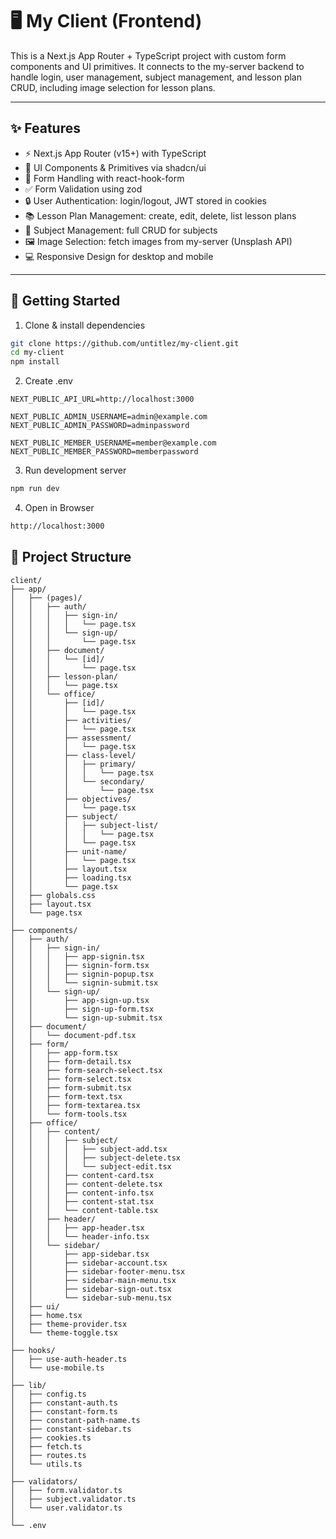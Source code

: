 # 🖥️ My Client (Frontend)

This is a Next.js App Router + TypeScript project with custom form components and UI primitives.
It connects to the my-server backend to handle login, user management, subject management, and lesson plan CRUD, including image selection for lesson plans.

---

## ✨ Features

- ⚡ Next.js App Router (v15+) with TypeScript
- 🎨 UI Components & Primitives via shadcn/ui
- 📝 Form Handling with react-hook-form
- ✅ Form Validation using zod
- 🔒 User Authentication: login/logout, JWT stored in cookies
- 📚 Lesson Plan Management: create, edit, delete, list lesson plans
- 📖 Subject Management: full CRUD for subjects
- 🖼️ Image Selection: fetch images from my-server (Unsplash API)
- 💻 Responsive Design for desktop and mobile

---

## 🚀 Getting Started

1. Clone & install dependencies

```bash
git clone https://github.com/untitlez/my-client.git
cd my-client
npm install
```

2. Create .env

```env
NEXT_PUBLIC_API_URL=http://localhost:3000

NEXT_PUBLIC_ADMIN_USERNAME=admin@example.com
NEXT_PUBLIC_ADMIN_PASSWORD=adminpassword

NEXT_PUBLIC_MEMBER_USERNAME=member@example.com
NEXT_PUBLIC_MEMBER_PASSWORD=memberpassword
```

3. Run development server

```bash
npm run dev
```

4. Open in Browser

```bash
http://localhost:3000
```

## 📂 Project Structure

```plaintext
client/
├── app/
│   ├── (pages)/
│   │   ├── auth/
│   │   │   ├── sign-in/
│   │   │   │   └── page.tsx
│   │   │   └── sign-up/
│   │   │       └── page.tsx
│   │   ├── document/
│   │   │   └── [id]/
│   │   │       └── page.tsx
│   │   ├── lesson-plan/
│   │   │   └── page.tsx
│   │   └── office/
│   │       ├── [id]/
│   │       │   └── page.tsx
│   │       ├── activities/
│   │       │   └── page.tsx
│   │       ├── assessment/
│   │       │   └── page.tsx
│   │       ├── class-level/
│   │       │   ├── primary/
│   │       │   │   └── page.tsx
│   │       │   └── secondary/
│   │       │       └── page.tsx
│   │       ├── objectives/
│   │       │   └── page.tsx
│   │       ├── subject/
│   │       │   ├── subject-list/
│   │       │   │   └── page.tsx
│   │       │   └── page.tsx
│   │       ├── unit-name/
│   │       │   └── page.tsx
│   │       ├── layout.tsx
│   │       ├── loading.tsx
│   │       └── page.tsx
│   ├── globals.css
│   ├── layout.tsx
│   └── page.tsx
│
├── components/
│   ├── auth/
│   │   ├── sign-in/
│   │   │   ├── app-signin.tsx
│   │   │   ├── signin-form.tsx
│   │   │   ├── signin-popup.tsx
│   │   │   └── signin-submit.tsx
│   │   └── sign-up/
│   │       ├── app-sign-up.tsx
│   │       ├── sign-up-form.tsx
│   │       └── sign-up-submit.tsx
│   ├── document/
│   │   └── document-pdf.tsx
│   ├── form/
│   │   ├── app-form.tsx
│   │   ├── form-detail.tsx
│   │   ├── form-search-select.tsx
│   │   ├── form-select.tsx
│   │   ├── form-submit.tsx
│   │   ├── form-text.tsx
│   │   ├── form-textarea.tsx
│   │   └── form-tools.tsx
│   ├── office/
│   │   ├── content/
│   │   │   ├── subject/
│   │   │   │   ├── subject-add.tsx
│   │   │   │   ├── subject-delete.tsx
│   │   │   │   └── subject-edit.tsx
│   │   │   ├── content-card.tsx
│   │   │   ├── content-delete.tsx
│   │   │   ├── content-info.tsx
│   │   │   ├── content-stat.tsx
│   │   │   └── content-table.tsx
│   │   ├── header/
│   │   │   ├── app-header.tsx
│   │   │   └── header-info.tsx
│   │   └── sidebar/
│   │       ├── app-sidebar.tsx
│   │       ├── sidebar-account.tsx
│   │       ├── sidebar-footer-menu.tsx
│   │       ├── sidebar-main-menu.tsx
│   │       ├── sidebar-sign-out.tsx
│   │       └── sidebar-sub-menu.tsx
│   ├── ui/
│   ├── home.tsx
│   ├── theme-provider.tsx
│   └── theme-toggle.tsx
│
├── hooks/
│   ├── use-auth-header.ts
│   └── use-mobile.ts
│
├── lib/
│   ├── config.ts
│   ├── constant-auth.ts
│   ├── constant-form.ts
│   ├── constant-path-name.ts
│   ├── constant-sidebar.ts
│   ├── cookies.ts
│   ├── fetch.ts
│   ├── routes.ts
│   └── utils.ts
│
├── validators/
│   ├── form.validator.ts
│   ├── subject.validator.ts
│   └── user.validator.ts
│
└── .env
```
